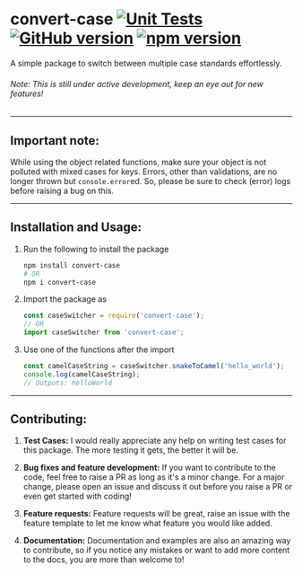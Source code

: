 # convert-case [![Unit Tests](https://github.com/ParadoxInfinite/convert-case/actions/workflows/node.js.yml/badge.svg)](https://github.com/ParadoxInfinite/convert-case/actions/workflows/node.js.yml) [![GitHub version](https://badge.fury.io/gh/paradoxinfinite%2Fconvert-case.svg)](https://badge.fury.io/gh/paradoxinfinite%2Fconvert-case) [![npm version](https://badge.fury.io/js/%40paradoxinfinite%2Fconvert-case.svg)](https://badge.fury.io/js/%40paradoxinfinite%2Fconvert-case)
A simple package to switch between multiple case standards effortlessly.

######  Note: This is still under active development, keep an eye out for new features!

---

## Important note:

While using the object related functions, make sure your object is not polluted with mixed cases for keys.
Errors, other than validations, are no longer thrown but `console.error`ed. So, please be sure to check (error) logs before raising a bug on this.

---

## Installation and Usage:
1. Run the following to install the package
    ```sh
    npm install convert-case
    # OR
    npm i convert-case
    ```
2. Import the package as
    ```js
    const caseSwitcher = require('convert-case');
    // OR
    import caseSwitcher from 'convert-case';
    ```
3. Use one of the functions after the import
    ```js
    const camelCaseString = caseSwitcher.snakeToCamel('hello_world');
    console.log(camelCaseString);
    // Outputs: helloWorld
    ```

---

## Contributing:
1. **Test Cases:**
    I would really appreciate any help on writing test cases for this package. The more testing it gets, the better it will be.

2. **Bug fixes and feature development:**
    If you want to contribute to the code, feel free to raise a PR as long as it's a minor change. For a major change, please open an issue and discuss it out before you raise a PR or even get started with coding!

3. **Feature requests:**
    Feature requests will be great, raise an issue with the feature template to let me know what feature you would like added.

4. **Documentation:**
    Documentation and examples are also an amazing way to contribute, so if you notice any mistakes or want to add more content to the docs, you are more than welcome to!
